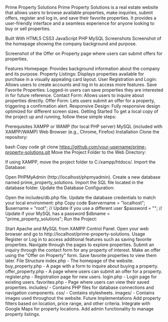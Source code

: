 Prime Property Solutions
Prime Property Solutions is a real estate website that allows users to browse available properties, make inquiries, submit offers, register and log in, and save their favorite properties. It provides a user-friendly interface and a seamless experience for anyone looking to buy or sell properties.

Built With
HTML5
CSS3
JavaScript
PHP
MySQL
Screenshots
Screenshot of the homepage showing the company background and purpose.

Screenshot of the Offer on Property page where users can submit offers for properties.



Features
Homepage: Provides background information about the company and its purpose.
Property Listings: Displays properties available for purchase in a visually appealing card layout.
User Registration and Login: Allows users to create accounts and log in to access more features.
Save Favorite Properties: Logged-in users can save properties they are interested in for future reference.
Contact Form: Allows users to inquire about properties directly.
Offer Form: Lets users submit an offer for a property, triggering a confirmation alert.
Responsive Design: Fully responsive design optimized for different screen sizes.
Getting Started
To get a local copy of the project up and running, follow these simple steps:

Prerequisites
XAMPP or WAMP (for local PHP server)
MySQL (included with XAMPP/WAMP)
Web Browser (e.g., Chrome, Firefox)
Installation
Clone the repository:

bash
Copy code
git clone https://github.com/your-username/prime-property-solutions.git
Move the Project Folder to the Web Directory:

If using XAMPP, move the project folder to C:/xampp/htdocs/.
Import the Database:

Open PHPMyAdmin (http://localhost/phpmyadmin).
Create a new database named prime_property_solutions.
Import the SQL file located in the database folder.
Update the Database Configuration:

Open the includes/db.php file.
Update the database credentials to match your local environment:
php
Copy code
$servername = "localhost";
$username = "root"; // Update if you use a different user
$password = "";     // Update if your MySQL has a password
$dbname = "prime_property_solutions";
Run the Project:

Start Apache and MySQL from XAMPP Control Panel.
Open your web browser and go to http://localhost/prime-property-solutions.
Usage
Register or Log in to access additional features such as saving favorite properties.
Navigate through the pages to explore properties.
Submit an inquiry through the contact form for any property of interest.
Make an offer using the "Offer on Property" form.
Save favorite properties to view them later.
File Structure
index.php - The homepage of the website.
buy_property.php - A page with a form to inquire about buying a property.
offer_property.php - A page where users can submit an offer for a property.
register.php - Registration page for new users.
login.php - Login page for existing users.
favorites.php - Page where users can view their saved properties.
includes/ - Contains PHP files for database connections and navigation components.
css/ - Contains stylesheets.
images/ - Contains images used throughout the website.
Future Implementations
Add property filters based on location, price range, and other criteria.
Integrate with Google Maps for property locations.
Add admin functionality to manage property listings.